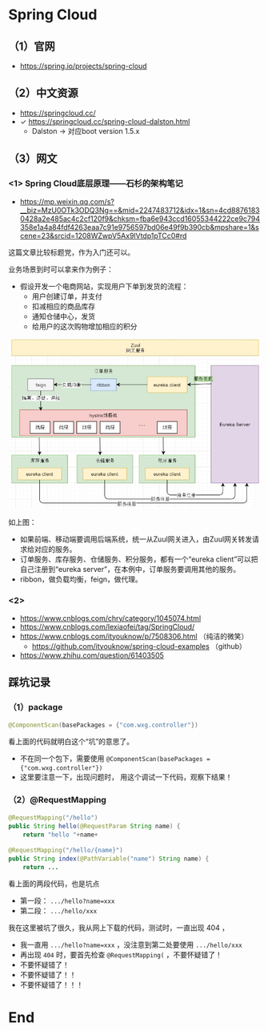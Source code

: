 # Spring Cloud

## （1）官网

- https://spring.io/projects/spring-cloud

## （2）中文资源

- https://springcloud.cc/
- ✓ https://springcloud.cc/spring-cloud-dalston.html
  - Dalston -> 对应boot version 1.5.x

## （3）网文

### <1> Spring Cloud底层原理——石杉的架构笔记

- <https://mp.weixin.qq.com/s?__biz=MzU0OTk3ODQ3Ng==&mid=2247483712&idx=1&sn=4cd88761830428a2e485ac4c2cf120f9&chksm=fba6e943ccd16055344222ce9c794358e1a4a84fdf4263eaa7c91e9756597bd06e49f9b390cb&mpshare=1&scene=23&srcid=1208WZwpV5Ax9lVtdp1pTCc0#rd>

这篇文章比较标题党，作为入门还可以。

业务场景到时可以拿来作为例子：

- 假设开发一个电商网站，实现用户下单到发货的流程：
  - 用户创建订单，并支付
  - 扣减相应的商品库存
  - 通知仓储中心，发货
  - 给用户的这次购物增加相应的积分

![](./imgs/102_SpringCloud_001.jpg)

如上图：

- 如果前端、移动端要调用后端系统，统一从Zuul网关进入，由Zuul网关转发请求给对应的服务。
- 订单服务、库存服务、仓储服务、积分服务，都有一个“eureka client”可以把自己注册到“eureka server”，在本例中，订单服务要调用其他的服务。
- ribbon，做负载均衡，feign，做代理。

### <2>



- https://www.cnblogs.com/chry/category/1045074.html
- https://www.cnblogs.com/lexiaofei/tag/SpringCloud/
- https://www.cnblogs.com/ityouknow/p/7508306.html （纯洁的微笑）
  - https://github.com/ityouknow/spring-cloud-examples （github）
- https://www.zhihu.com/question/61403505





## 踩坑记录

### （1）package

```java
@ComponentScan(basePackages = {"com.wxg.controller"})
```

看上面的代码就明白这个“坑”的意思了。

- 不在同一个包下，需要使用 `@ComponentScan(basePackages = {"com.wxg.controller"})` 
- 这里要注意一下，出现问题时， 用这个调试一下代码，观察下结果！

### （2）@RequestMapping

```java
@RequestMapping("/hello")
public String hello(@RequestParam String name) {
	return "hello "+name+
```

```java
@RequestMapping("/hello/{name}")
public String index(@PathVariable("name") String name) {
	return ...
```

看上面的两段代码，也是坑点

- 第一段： `.../hello?name=xxx`
- 第二段： `.../hello/xxx`

我在这里被坑了很久，我从网上下载的代码，测试时，一直出现 404 ，

- 我一直用 `.../hello?name=xxx` ，没注意到第二处要使用 `.../hello/xxx`
- 再出现 `404` 时，要首先检查 `@RequestMapping(` ，不要怀疑错了！
- 不要怀疑错了！
- 不要怀疑错了！！
- 不要怀疑错了！！！















# End